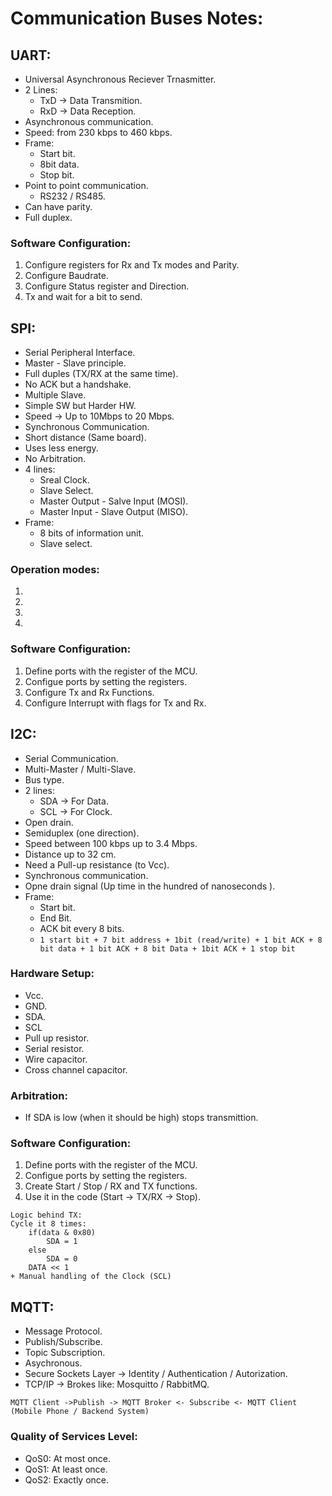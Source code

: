 # Communication Buses Notes:


## UART:
- Universal Asynchronous Reciever Trnasmitter.
- 2 Lines:
  - TxD -> Data Transmition.
  - RxD -> Data Reception.
- Asynchronous communication.
- Speed: from 230 kbps to 460 kbps.
- Frame:
  - Start bit.
  - 8bit data.
  - Stop bit.
- Point to point communication.
  - RS232 / RS485.
- Can have parity.
- Full duplex.
### Software Configuration:
1. Configure registers for Rx and Tx modes and Parity.
2. Configure Baudrate.
3. Configure Status register and Direction.
4. Tx and wait for a bit to send.


## SPI:
- Serial Peripheral Interface.
- Master - Slave principle.
- Full duples (TX/RX at the same time).
- No ACK but a handshake.
- Multiple Slave.
- Simple SW but Harder HW.
- Speed -> Up to 10Mbps to 20 Mbps.
- Synchronous Communication.
- Short distance (Same board).
- Uses less energy.
- No Arbitration.
- 4 lines:
  - Sreal Clock.
  - Slave Select.
  - Master Output - Salve Input (MOSI).
  - Master Input - Slave Output (MISO).
- Frame:
  - 8  bits of information unit.
  - Slave select.
### Operation modes:
1.
2.
3.
4.
### Software Configuration:
1. Define ports with the register of the MCU.
2. Configue ports by setting the registers. 
3. Configure Tx and Rx Functions.
4. Configure Interrupt with flags for Tx and Rx.


## I2C:
- Serial Communication.
- Multi-Master / Multi-Slave.
- Bus type.
- 2 lines:
  - SDA -> For Data.
  - SCL -> For Clock.
- Open drain.
- Semiduplex (one direction).
- Speed between 100 kbps up to 3.4 Mbps.
- Distance up to 32 cm.
- Need a Pull-up resistance (to Vcc).
- Synchronous communication.
- Opne drain signal (Up time in the hundred of nanoseconds ).
- Frame:
  - Start bit.
  - End Bit.
  - ACK bit every 8 bits.
  - ` 1 start bit + 7 bit address + 1bit (read/write) + 1 bit ACK + 8 bit data + 1 bit ACK + 8 bit Data + 1bit ACK + 1 stop bit `
### Hardware Setup:
- Vcc.
- GND.
- SDA.
- SCL
- Pull up resistor.
- Serial resistor.
- Wire capacitor.
- Cross channel capacitor.
### Arbitration:
- If SDA is low (when it should be high) stops transmittion.
### Software Configuration:
1. Define ports with the register of the MCU.
2. Configue ports by setting the registers. 
3. Create Start / Stop / RX and TX functions.
4. Use it in the code (Start -> TX/RX -> Stop).
```
Logic behind TX:
Cycle it 8 times:
    if(data & 0x80)
        SDA = 1
    else
        SDA = 0
    DATA << 1
+ Manual handling of the Clock (SCL)
```


## MQTT:
- Message Protocol.
- Publish/Subscribe.
- Topic Subscription.
- Asychronous.
- Secure Sockets Layer -> Identity / Authentication / Autorization.
- TCP/IP -> Brokes like: Mosquitto / RabbitMQ.
```
MQTT Client ->Publish -> MQTT Broker <- Subscribe <- MQTT Client (Mobile Phone / Backend System)
```
### Quality of Services Level:
- QoS0: At most once.
- QoS1: At least once.
- QoS2: Exactly once.
